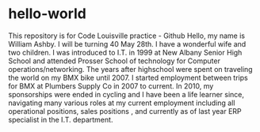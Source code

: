 # hello-world
This repository is for Code Louisville practice - Github
Hello, my name is William Ashby. I will be turning 40 May 28th. I have a wonderful wife and two children. I was introduced to I.T. in 1999 at New Albany Senior High School and attended Prosser School of technology for Computer operations/networking. The years after highschool were spent on traveling the world on my BMX bike until 2007. I started employment between trips for BMX at Plumbers Supply Co in 2007 to current.  In 2010, my sponsorships were ended in cycling and I have been a life learner since, navigating many various roles at my current employment including all operational positions, sales positions , and currently as of last year ERP specialist in the I.T. department. 
